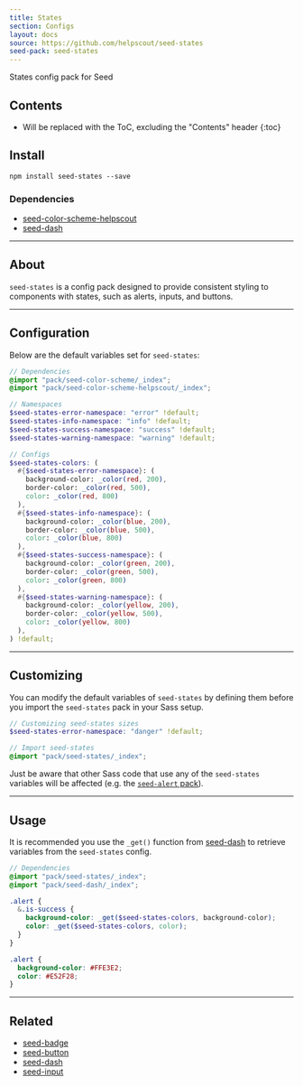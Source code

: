 ```yaml
---
title: States
section: Configs
layout: docs
source: https://github.com/helpscout/seed-states
seed-pack: seed-states
---
```


States config pack for Seed

## Contents

* Will be replaced with the ToC, excluding the "Contents" header
{:toc}

## Install

```
npm install seed-states --save
```


### Dependencies

* [seed-color-scheme-helpscout](/packs/seed-color-scheme-helpscout)
* [seed-dash](/packs/seed-dash)



---



## About

`seed-states` is a config pack designed to provide consistent styling to components with states, such as alerts, inputs, and buttons.



---



## Configuration

Below are the default variables set for `seed-states`:

```seed-states/_config.scss
// Dependencies
@import "pack/seed-color-scheme/_index";
@import "pack/seed-color-scheme-helpscout/_index";

// Namespaces
$seed-states-error-namespace: "error" !default;
$seed-states-info-namespace: "info" !default;
$seed-states-success-namespace: "success" !default;
$seed-states-warning-namespace: "warning" !default;

// Configs
$seed-states-colors: (
  #{$seed-states-error-namespace}: (
    background-color: _color(red, 200),
    border-color: _color(red, 500),
    color: _color(red, 800)
  ),
  #{$seed-states-info-namespace}: (
    background-color: _color(blue, 200),
    border-color: _color(blue, 500),
    color: _color(blue, 800)
  ),
  #{$seed-states-success-namespace}: (
    background-color: _color(green, 200),
    border-color: _color(green, 500),
    color: _color(green, 800)
  ),
  #{$seed-states-warning-namespace}: (
    background-color: _color(yellow, 200),
    border-color: _color(yellow, 500),
    color: _color(yellow, 800)
  ),
) !default;
```



---



## Customizing

You can modify the default variables of `seed-states` by defining them before you import the `seed-states` pack in your Sass setup.

```scss/configs/_seed-states.scss
// Customizing seed-states sizes
$seed-states-error-namespace: "danger" !default;

// Import seed-states
@import "pack/seed-states/_index";
```

Just be aware that other Sass code that use any of the `seed-states` variables will be affected (e.g. the [`seed-alert` pack](/packs/seed-alert)).



---


## Usage

It is recommended you use the `_get()` function from [seed-dash](/packs/seed-dash) to retrieve variables from the `seed-states` config.

```_alert.scss
// Dependencies
@import "pack/seed-states/_index";
@import "pack/seed-dash/_index";

.alert {
  &.is-success {
    background-color: _get($seed-states-colors, background-color);
    color: _get($seed-states-colors, color);
  }
}
```

```alert.css
.alert {
  background-color: #FFE3E2;
  color: #E52F28;
}
```



---



## Related

* [seed-badge](/packs/seed-badge)
* [seed-button](/packs/seed-button)
* [seed-dash](/packs/seed-dash)
* [seed-input](/packs/seed-input)
